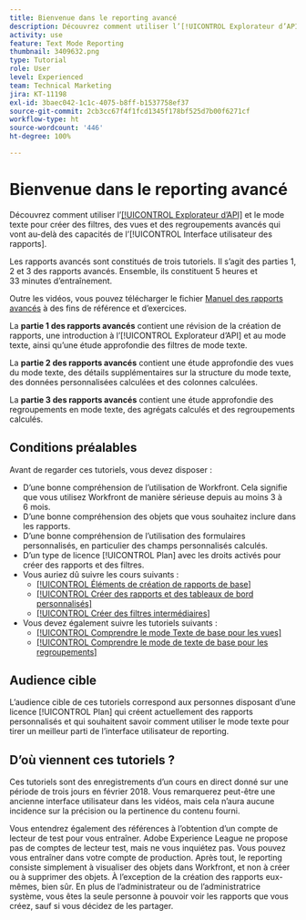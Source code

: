 ```yaml
---
title: Bienvenue dans le reporting avancé
description: Découvrez comment utiliser l’[!UICONTROL Explorateur d’API] et le mode texte pour créer des filtres, des vues et des regroupements avancés qui vont au-delà des capacités de l’[!UICONTROL Interface utilisateur des rapports].
activity: use
feature: Text Mode Reporting
thumbnail: 3409632.png
type: Tutorial
role: User
level: Experienced
team: Technical Marketing
jira: KT-11198
exl-id: 3baec042-1c1c-4075-b8ff-b1537758ef37
source-git-commit: 2cb3cc67f4f1fcd1345f178bf525d7b00f6271cf
workflow-type: ht
source-wordcount: '446'
ht-degree: 100%

---
```


# Bienvenue dans le reporting avancé

Découvrez comment utiliser l’[[!UICONTROL Explorateur d’API]](https://developer.adobe.com/workfront/api-explorer/) et le mode texte pour créer des filtres, des vues et des regroupements avancés qui vont au-delà des capacités de l’[!UICONTROL Interface utilisateur des rapports].

Les rapports avancés sont constitués de trois tutoriels. Il s’agit des parties 1, 2 et 3 des rapports avancés. Ensemble, ils constituent 5 heures et 33 minutes d’entraînement.

Outre les vidéos, vous pouvez télécharger le fichier [Manuel des rapports avancés](/help/assets/advanced-reporting-manual.pdf) à des fins de référence et d’exercices.

La **partie 1 des rapports avancés** contient une révision de la création de rapports, une introduction à l’[!UICONTROL Explorateur d’API] et au mode texte, ainsi qu’une étude approfondie des filtres de mode texte.

La **partie 2 des rapports avancés** contient une étude approfondie des vues du mode texte, des détails supplémentaires sur la structure du mode texte, des données personnalisées calculées et des colonnes calculées.

La **partie 3 des rapports avancés** contient une étude approfondie des regroupements en mode texte, des agrégats calculés et des regroupements calculés.

## Conditions préalables

Avant de regarder ces tutoriels, vous devez disposer :

* D’une bonne compréhension de l’utilisation de Workfront. Cela signifie que vous utilisez Workfront de manière sérieuse depuis au moins 3 à 6 mois.
* D’une bonne compréhension des objets que vous souhaitez inclure dans les rapports.
* D’une bonne compréhension de l’utilisation des formulaires personnalisés, en particulier des champs personnalisés calculés.
* D’un type de licence [!UICONTROL Plan] avec les droits activés pour créer des rapports et des filtres.
* Vous auriez dû suivre les cours suivants :
   * [[!UICONTROL Éléments de création de rapports de base]](https://experienceleague.adobe.com/docs/courses/using/workfront-u-1-2022-1-reporting.html?lang=fr)
   * [[!UICONTROL Créer des rapports et des tableaux de bord personnalisés]](https://experienceleague.adobe.com/docs/courses/using/workfront-u-1-2022-3-reporting.html?lang=fr)
   * [[!UICONTROL Créer des filtres intermédiaires]](https://experienceleague.adobe.com/docs/courses/using/workfront-u-1-2022-2-reporting.html?lang=fr)
* Vous devez également suivre les tutoriels suivants :
   * [[!UICONTROL Comprendre le mode Texte de base pour les vues]](https://experienceleague.adobe.com/docs/workfront-learn/tutorials-workfront/reporting/intermediate-reporting/basic-text-mode-for-views.html?lang=fr)
   * [[!UICONTROL Comprendre le mode de texte de base pour les regroupements]](https://experienceleague.adobe.com/docs/workfront-learn/tutorials-workfront/reporting/intermediate-reporting/basic-text-mode-for-groupings.html?lang=fr)

## Audience cible

L’audience cible de ces tutoriels correspond aux personnes disposant d’une licence [!UICONTROL Plan] qui créent actuellement des rapports personnalisés et qui souhaitent savoir comment utiliser le mode texte pour tirer un meilleur parti de l’interface utilisateur de reporting.

## D’où viennent ces tutoriels ?

Ces tutoriels sont des enregistrements d’un cours en direct donné sur une période de trois jours en février 2018. Vous remarquerez peut-être une ancienne interface utilisateur dans les vidéos, mais cela n’aura aucune incidence sur la précision ou la pertinence du contenu fourni.

Vous entendrez également des références à l’obtention d’un compte de lecteur de test pour vous entraîner. Adobe Experience League ne propose pas de comptes de lecteur test, mais ne vous inquiétez pas. Vous pouvez vous entraîner dans votre compte de production. Après tout, le reporting consiste simplement à visualiser des objets dans Workfront, et non à créer ou à supprimer des objets. À l’exception de la création des rapports eux-mêmes, bien sûr. En plus de l’administrateur ou de l’administratrice système, vous êtes la seule personne à pouvoir voir les rapports que vous créez, sauf si vous décidez de les partager.
